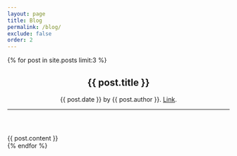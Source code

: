 ```yaml
---
layout: page
title: Blog
permalink: /blog/
exclude: false
order: 2
---
```

{% for post in site.posts limit:3 %}
<article itemscope itemtype="http://schema.org/BlogPosting">
  <div class="row">
    <div class="col">
      <header>
        <h1 itemprop="name headline">{{ post.title }}</h1>
        <p>{{ post.date }} by {{ post.author }}. <a href="{{ post.url | relative_url }}">Link</a>.</p>
        <hr>
      </header>
    </div>
  </div>
  <div class="row">
    <div class="col" itemprop="articleBody">
      {{ post.content }}
    </div>
  </div>
</article>
{% endfor %}